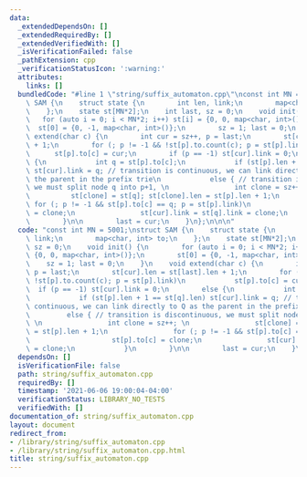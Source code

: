```yaml
---
data:
  _extendedDependsOn: []
  _extendedRequiredBy: []
  _extendedVerifiedWith: []
  _isVerificationFailed: false
  _pathExtension: cpp
  _verificationStatusIcon: ':warning:'
  attributes:
    links: []
  bundledCode: "#line 1 \"string/suffix_automaton.cpp\"\nconst int MN = 5001;\nstruct\
    \ SAM {\n    struct state {\n        int len, link;\n        map<char, int> to;\n\
    \    };\n    state st[MN*2];\n    int last, sz = 0;\n    void init() {\n     \
    \   for (auto i = 0; i < MN*2; i++) st[i] = {0, 0, map<char, int>()};\n      \
    \  st[0] = {0, -1, map<char, int>()};\n        sz = 1; last = 0;\n    }\n    void\
    \ extend(char c) {\n        int cur = sz++, p = last;\n        st[cur].len = st[last].len\
    \ + 1;\n        for (; p != -1 && !st[p].to.count(c); p = st[p].link)\n      \
    \      st[p].to[c] = cur;\n        if (p == -1) st[cur].link = 0;\n        else\
    \ {\n            int q = st[p].to[c];\n            if (st[p].len + 1 == st[q].len)\
    \ st[cur].link = q; // transition is continuous, we can link directly to Q as\
    \ the parent in the prefix trie\n            else { // transition is discontinuous,\
    \ we must split node q into p+1, \n                int clone = sz++; \n      \
    \          st[clone] = st[q]; st[clone].len = st[p].len + 1;\n               \
    \ for (; p != -1 && st[p].to[c] == q; p = st[p].link)\n                    st[p].to[c]\
    \ = clone;\n                st[cur].link = st[q].link = clone;\n            }\n\
    \        }\n\n        last = cur;\n    }\n};\n\n\n"
  code: "const int MN = 5001;\nstruct SAM {\n    struct state {\n        int len,\
    \ link;\n        map<char, int> to;\n    };\n    state st[MN*2];\n    int last,\
    \ sz = 0;\n    void init() {\n        for (auto i = 0; i < MN*2; i++) st[i] =\
    \ {0, 0, map<char, int>()};\n        st[0] = {0, -1, map<char, int>()};\n    \
    \    sz = 1; last = 0;\n    }\n    void extend(char c) {\n        int cur = sz++,\
    \ p = last;\n        st[cur].len = st[last].len + 1;\n        for (; p != -1 &&\
    \ !st[p].to.count(c); p = st[p].link)\n            st[p].to[c] = cur;\n      \
    \  if (p == -1) st[cur].link = 0;\n        else {\n            int q = st[p].to[c];\n\
    \            if (st[p].len + 1 == st[q].len) st[cur].link = q; // transition is\
    \ continuous, we can link directly to Q as the parent in the prefix trie\n   \
    \         else { // transition is discontinuous, we must split node q into p+1,\
    \ \n                int clone = sz++; \n                st[clone] = st[q]; st[clone].len\
    \ = st[p].len + 1;\n                for (; p != -1 && st[p].to[c] == q; p = st[p].link)\n\
    \                    st[p].to[c] = clone;\n                st[cur].link = st[q].link\
    \ = clone;\n            }\n        }\n\n        last = cur;\n    }\n};\n\n\n"
  dependsOn: []
  isVerificationFile: false
  path: string/suffix_automaton.cpp
  requiredBy: []
  timestamp: '2021-06-06 19:00:04-04:00'
  verificationStatus: LIBRARY_NO_TESTS
  verifiedWith: []
documentation_of: string/suffix_automaton.cpp
layout: document
redirect_from:
- /library/string/suffix_automaton.cpp
- /library/string/suffix_automaton.cpp.html
title: string/suffix_automaton.cpp
---
```

